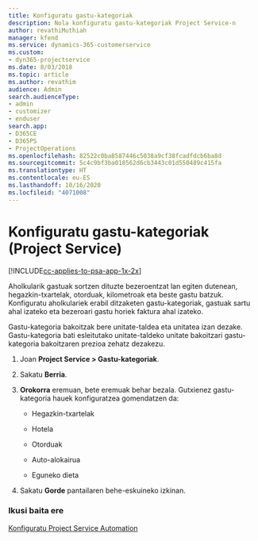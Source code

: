 ```yaml
---
title: Konfiguratu gastu-kategoriak
description: Nola konfiguratu gastu-kategoriak Project Service-n
author: revathiMuthiah
manager: kfend
ms.service: dynamics-365-customerservice
ms.custom:
- dyn365-projectservice
ms.date: 8/03/2018
ms.topic: article
ms.author: revathim
audience: Admin
search.audienceType:
- admin
- customizer
- enduser
search.app:
- D365CE
- D365PS
- ProjectOperations
ms.openlocfilehash: 82522c0ba8587446c5038a9cf38fcadfdcb6ba8d
ms.sourcegitcommit: 5c4c9bf3ba018562d6cb3443c01d550489c415fa
ms.translationtype: HT
ms.contentlocale: eu-ES
ms.lasthandoff: 10/16/2020
ms.locfileid: "4071008"
---
```

# <a name="configure-expense-categories-project-service"></a>Konfiguratu gastu-kategoriak (Project Service)

[!INCLUDE[cc-applies-to-psa-app-1x-2x](../includes/cc-applies-to-psa-app-1x-2x.md)]

Aholkularik gastuak sortzen dituzte bezeroentzat lan egiten dutenean, hegazkin-txartelak, otorduak, kilometroak eta beste gastu batzuk. Konfiguratu aholkulariek erabil ditzaketen gastu-kategoriak, gastuak sartu ahal izateko eta bezeroari gastu horiek faktura ahal izateko.  
  
Gastu-kategoria bakoitzak bere unitate-taldea eta unitatea izan dezake. Gastu-kategoria bati esleitutako unitate-taldeko unitate bakoitzari gastu-kategoria bakoitzaren prezioa zehatz dezakezu.  
  
1.  Joan **Project Service > Gastu-kategoriak**.  
  
2.  Sakatu **Berria**.  
  
3.  **Orokorra** eremuan, bete eremuak behar bezala. Gutxienez gastu-kategoria hauek konfiguratzea gomendatzen da:  
  
    -   Hegazkin-txartelak  
  
    -   Hotela  
  
    -   Otorduak  
  
    -   Auto-alokairua  
  
    -   Eguneko dieta  
  
4.  Sakatu **Gorde** pantailaren behe-eskuineko izkinan.  
  
### <a name="see-also"></a>Ikusi baita ere  
 [Konfiguratu Project Service Automation](../psa/configure.md)
